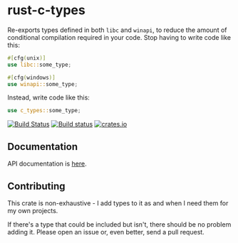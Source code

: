 # rust-c-types #

Re-exports types defined in both `libc` and `winapi`, to reduce the amount of conditional compilation required in your code.  Stop having to write code like this:

```rust
#[cfg(unix)]
use libc::some_type;

#[cfg(windows)]
use winapi::some_type;
```

Instead, write code like this:
```rust
use c_types::some_type;
```

[![Build Status](https://travis-ci.org/dimbleby/rust-c-types.svg?branch=master)](https://travis-ci.org/dimbleby/rust-c-types)
[![Build status](https://ci.appveyor.com/api/projects/status/lg8k62ahyks2u681/branch/master?svg=true)](https://ci.appveyor.com/project/dimbleby/rust-c-types/branch/master)
[![crates.io](https://meritbadge.herokuapp.com/c-types)](https://crates.io/crates/c-types)

## Documentation ##

API documentation is [here](https://docs.rs/c-types).

## Contributing ##

This crate is non-exhaustive - I add types to it as and when I need them for my own projects.

If there's a type that could be included but isn't, there should be no problem adding it.  Please open an issue or, even better, send a pull request.
